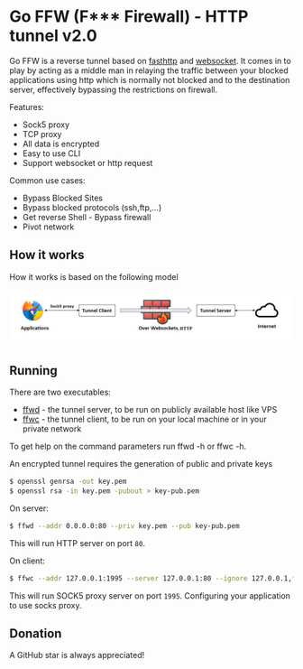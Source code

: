 # Go FFW (F*** Firewall) - HTTP tunnel v2.0

Go FFW is a reverse tunnel based on [fasthttp](https://github.com/valyala/fasthttp) and [websocket](https://github.com/fasthttp/websocket). It comes in to play by acting as a middle man in relaying the traffic between your blocked applications using http which is normally not blocked and to the destination server, effectively bypassing the restrictions on firewall.

Features:

* Sock5 proxy
* TCP proxy
* All data is encrypted
* Easy to use CLI
* Support websocket or http request

Common use cases:

* Bypass Blocked Sites
* Bypass blocked protocols (ssh,ftp,...)
* Get reverse Shell - Bypass firewall
* Pivot network

## How it works

How it works is based on the following model

![model](https://github.com/namcuongq/ffw/raw/main/images/work.png)

## Running

There are two executables:

* [ffwd](https://github.com/namcuongq/ffw/releases) - the tunnel server, to be run on publicly available host like VPS
* [ffwc](https://github.com/namcuongq/ffw/releases) - the tunnel client, to be run on your local machine or in your private network

To get help on the command parameters run ffwd -h or ffwc -h.

An encrypted tunnel requires the generation of public and private keys

```bash
$ openssl genrsa -out key.pem
$ openssl rsa -in key.pem -pubout > key-pub.pem
```

On server:

```bash
$ ffwd --addr 0.0.0.0:80 --priv key.pem --pub key-pub.pem
```

This will run HTTP server on port `80`.

On client:

```bash
$ ffwc --addr 127.0.0.1:1995 --server 127.0.0.1:80 --ignore 127.0.0.1,*.google.com --mode http
```

This will run SOCK5 proxy server on port `1995`. Configuring your application to use socks proxy.

## Donation

A GitHub star is always appreciated!
